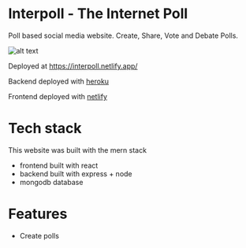 # Interpoll - The Internet Poll

Poll based social media website. Create, Share, Vote and Debate Polls.

![alt text][image]

[image]: https://i.imgur.com/ECYCxkN.png "Website Image"

Deployed at https://interpoll.netlify.app/

Backend deployed with [heroku](https://www.heroku.com)

Frontend deployed with [netlify](https://www.netlify.com/)

# Tech stack
This website was built with the mern stack
- frontend built with react
- backend built with express + node 
- mongodb database

# Features
- Create polls


